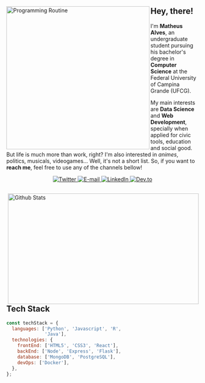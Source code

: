<div>
  <img align='left' alt='Programming Routine' src='https://media.giphy.com/media/LHZyixOnHwDDy/giphy.gif' width='375' />
  
  ## Hey, there!
  
  I'm **Matheus Alves**, an undergraduate student pursuing his bachelor's degree in **Computer Science** at the Federal University of Campina Grande (UFCG).
  
  My main interests are **Data Science** and **Web Development**, specially when applied for civic tools, education and social good. But life is much more than work, right? I'm also interested in *animes*, politics, musicals, videogames... Well, it's not a short list. So, if you want to **reach me**, feel free to use any of the channels bellow!
  <div align='center'>
    <a href='https://twitter.com/mathsalvs'>
      <img alt='Twitter' src='https://img.shields.io/badge/Twitter-424B54.svg?&style=for-the-badge&logo=twitter&logoColor=FFFFFF&color=424B54' title='Twitter'>
    </a>
    <a href='mailto:matheus.santos@ccc.ufcg.edu.br'>
      <img alt='E-mail' src='https://img.shields.io/badge/email-424B54.svg?&style=for-the-badge&logo=Gmail&logoColor=FFFFFF&color=424B54' title='E-mail'>
    </a>
    <a href='https://www.linkedin.com/in/alves-matheus/'>
      <img alt='LinkedIn' src='https://img.shields.io/badge/LinkedIn-424B54.svg?&style=for-the-badge&logo=LinkedIn&logoColor=FFFFFF&color=424B54'  title='LinkedIn'>
    </a>
    <a href='https://dev.to/alvesmatheus'>
      <img alt='Dev.to' src='https://img.shields.io/badge/Dev.to-424B54.svg?&style=for-the-badge&logo=Dev.to&logoColor=FFFFFF&color=424B54' title='Dev.to'>
    </a>
  </div>
</div>
<div>
  <img align='right' alt='Github Stats' src='https://github-readme-stats.vercel.app/api?username=alvesmatheus&count_private=true&show_icons=true&line_height=30&&title_color=1e1e24&text_color=424B54&icon_color=00A7E1&bg_color=FFFEFE' title='GitHub Stats' width='500' height='290'/>
  
  ## Tech Stack
  
  ```Javascript
  const techStack = {
    languages: ['Python', 'Javascript', 'R',
                'Java'],
    technologies: {
      frontEnd: ['HTML5', 'CSS3', 'React'],
      backEnd: ['Node', 'Express', 'Flask'],
      database: ['MongoDB', 'PostgreSQL'],
      devOps: ['Docker'],
    },
  };
  ```
</div>
